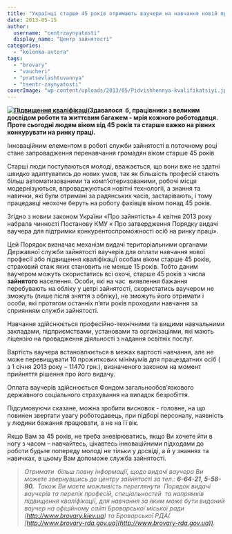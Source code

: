 ```yaml
---
title: "Українці старше 45 років отримають ваучери на навчання новій професії"
date: 2013-05-15
author: 
  username: "centrzaynyatosti"
  display_name: "Центр зайнятості"
categories: 
  - "kolonka-avtora"
tags: 
  - "brovary"
  - "vaucheri"
  - "pratsevlashtuvannya"
  - "tsentr-zaynyatosti"
coverImage: "wp-content/uploads/2013/05/Pidvishhennya-kvalifikatsiyi.jpg"
---
```


**[![Підвищення кваліфікації](https://mpz.brovary.org/wp-content/uploads/2013/05/Pidvishhennya-kvalifikatsiyi.jpg)](https://mpz.brovary.org/wp-content/uploads/2013/05/Pidvishhennya-kvalifikatsiyi.jpg)Здавалося  б, працівники з великим досвідом роботи та життєвим багажем - мрія кожного роботодавця. Проте сьогодні людям віком від 45 років та старше важко на рівних конкурувати на ринку праці.**

Інноваційним елементом в роботі служби зайнятості в поточному році стане запровадження перенавчання громадян віком старше 45 років

Старші люди поступаються молоді, вважається, що вони вже не здатні швидко адаптуватись до нових умов, так як більшість професій стають більш автоматизованими та комп’ютеризованими, робочі місця модернізуються, впроваджуються новітні технології, а знання та навички, які були отримані за радянських часів, застарівають, і тому працедавці неохоче беруть на роботу фахівців віком понад 45 років.

Згідно з новим законом України «Про зайнятість» 4 квітня 2013 року набрала чинності Постанову КМУ « Про затвердження Порядку видачі ваучера для підтримки конкурентоспроможності осіб на ринку праці».

Цей Порядок визначає механізм видачі територіальними органами Державної служби зайнятості ваучерів для оплати навчання нової професії або підвищення кваліфікації особам віком старше 45 років, страховий стаж яких становить не менше 15 років. Тобто даним ваучером можуть скористатись всі охочі, старше 45 років з числа **зайнятого** населення. Особи, які на час  виявлення бажання перебувають на обліку у цетрі зайнятості, скористатись ваучером не зможуть (лише після зняття з обліку), не зможуть його отримати і особи, які протягом останніх п’яти років проходили навчання за сприянням служби зайнятості.

Навчання здійснюється професійно-технічними та вищими навчальними закладами, підприємствами, установами та організаціями, які мають ліцензію на провадження діяльності з надання освітніх послуг.

Вартість ваучера встановлюється в межах вартості навчання, але не може перевищувати 10 прожиткових мінімумів для працездатних осіб ( з 1 січня 2013 року – 11470 грн.), визначеного законом на момент прийняття рішення про його видачу.

Оплата ваучерів здійснюється Фондом загальнообов’язкового державного соціального страхування на випадок безробіття.

Підсумовуючи сказане, можна зробити висновок - головне, на що повинен звертати увагу роботодавець, при підборі персоналу, наявність у людини бажання працювати, а не на її вік.

Якщо Вам за 45 років, не треба зневірюватись, якщо Ви хочете йти в ногу з часом – навчайтесь, цікавтесь інноваційними підходами до роботи будьте попереду молоді не тільки у досвіді, а й у знаннях та навичках, в цьому Вам допоможе служба зайнятості.

> _Отримати  більш повну інформації, щодо видачі ваучера Ви можете звернувшись до центру зайнятості за тел.: **6-64-21, 5-58-90.**  Також Ви маєте можливість переглянути  Порядок видачі ваучерів та перелік професій, спеціальностей  та напрямків підвищення кваліфікації, для навчання за яким може бути виданий ваучер на офіційному сайті Броварської міської ради (http://www.brovary.kiev.ua) та Броварської РДА(_ _[http://www.brovary-rda.gov.ua](http://www.brovary-rda.gov.ua))._
